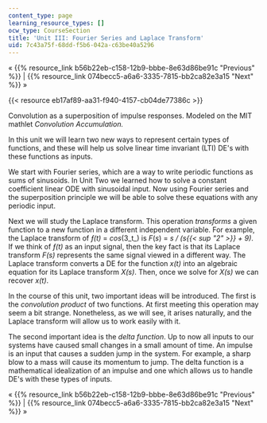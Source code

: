 ```yaml
---
content_type: page
learning_resource_types: []
ocw_type: CourseSection
title: 'Unit III: Fourier Series and Laplace Transform'
uid: 7c43a75f-68dd-f5b6-042a-c63be40a5296
---
```


« {{% resource_link b56b22eb-c158-12b9-bbbe-8e63d86be91c "Previous" %}} | {{% resource_link 074becc5-a6a6-3335-7815-bb2ca82e3a15 "Next" %}} »

{{< resource eb17af89-aa31-f940-4157-cb04de77386c >}}

Convolution as a superposition of impulse responses. Modeled on the MIT mathlet _Convolution Accumulation._

In this unit we will learn two new ways to represent certain types of functions, and these will help us solve linear time invariant (LTI) DE's with these functions as inputs.

We start with Fourier series, which are a way to write periodic functions as sums of sinusoids. In Unit Two we learned how to solve a constant coefficient linear ODE with sinusoidal input. Now using Fourier series and the superposition principle we will be able to solve these equations with any periodic input.

Next we will study the Laplace transform. This operation _transforms_ a given function to a new function in a different independent variable. For example, the Laplace transform of _ƒ(t)_ = _cos_(3_t_) is _F_(_s_) = _s / (s{{< sup "2" >}} + 9)_. If we think of _ƒ(t)_ as an input signal, then the key fact is that its Laplace transform _F(s)_ represents the same signal viewed in a different way. The Laplace transform converts a DE for the function _x(t)_ into an algebraic equation for its Laplace transform _X(s)_. Then, once we solve for _X(s)_ we can recover _x(t)_.

In the course of this unit, two important ideas will be introduced. The first is the _convolution product_ of two functions. At first meeting this operation may seem a bit strange. Nonetheless, as we will see, it arises naturally, and the Laplace transform will allow us to work easily with it.

The second important idea is the _delta function_. Up to now all inputs to our systems have caused small changes in a small amount of time. An impulse is an input that causes a sudden jump in the system. For example, a sharp blow to a mass will cause its momentum to jump. The delta function is a mathematical idealization of an impulse and one which allows us to handle DE's with these types of inputs.

« {{% resource_link b56b22eb-c158-12b9-bbbe-8e63d86be91c "Previous" %}} | {{% resource_link 074becc5-a6a6-3335-7815-bb2ca82e3a15 "Next" %}} »